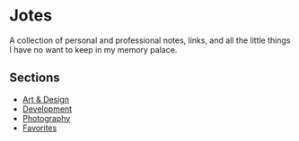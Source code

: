 # Jotes
A collection of personal and professional notes, links, and all the little things I have no want to keep in my memory palace.

## Sections
- [Art & Design](art-design.md)
- [Development](development.md)
- [Photography](photography.md)
- [Favorites](favorites.md)